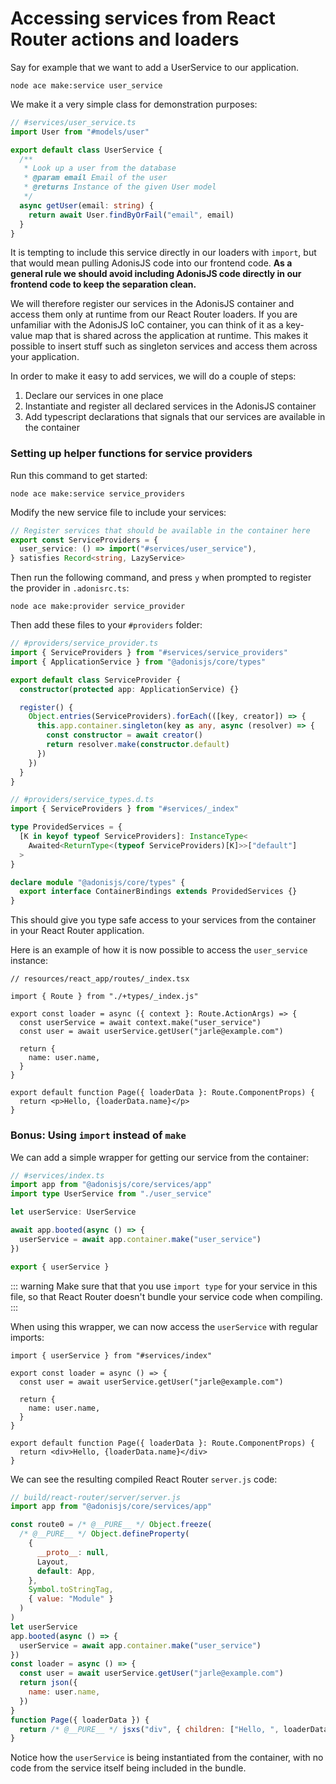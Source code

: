 # Accessing services from React Router actions and loaders

Say for example that we want to add a UserService to our application.

```
node ace make:service user_service
```

We make it a very simple class for demonstration purposes:

```typescript
// #services/user_service.ts
import User from "#models/user"

export default class UserService {
  /**
   * Look up a user from the database
   * @param email Email of the user
   * @returns Instance of the given User model
   */
  async getUser(email: string) {
    return await User.findByOrFail("email", email)
  }
}
```

It is tempting to include this service directly in our loaders with `import`, but that would mean pulling AdonisJS code into our frontend code.
**As a general rule we should avoid including AdonisJS code directly in our frontend code to keep the separation clean.**

We will therefore register our services in the AdonisJS container and access them only at runtime from our React Router loaders.
If you are unfamiliar with the AdonisJS IoC container, you can think of it as a key-value map that is shared across the application at runtime.
This makes it possible to insert stuff such as singleton services and access them across your application.

In order to make it easy to add services, we will do a couple of steps:

1. Declare our services in one place
1. Instantiate and register all declared services in the AdonisJS container
1. Add typescript declarations that signals that our services are available in the container

### Setting up helper functions for service providers

Run this command to get started:

```
node ace make:service service_providers
```

Modify the new service file to include your services:

```typescript
// Register services that should be available in the container here
export const ServiceProviders = {
  user_service: () => import("#services/user_service"),
} satisfies Record<string, LazyService>
```

Then run the following command, and press `y` when prompted to register the provider in `.adonisrc.ts`:

```
node ace make:provider service_provider
```

Then add these files to your `#providers` folder:

```typescript
// #providers/service_provider.ts
import { ServiceProviders } from "#services/service_providers"
import { ApplicationService } from "@adonisjs/core/types"

export default class ServiceProvider {
  constructor(protected app: ApplicationService) {}

  register() {
    Object.entries(ServiceProviders).forEach(([key, creator]) => {
      this.app.container.singleton(key as any, async (resolver) => {
        const constructor = await creator()
        return resolver.make(constructor.default)
      })
    })
  }
}
```

```typescript
// #providers/service_types.d.ts
import { ServiceProviders } from "#services/_index"

type ProvidedServices = {
  [K in keyof typeof ServiceProviders]: InstanceType<
    Awaited<ReturnType<(typeof ServiceProviders)[K]>>["default"]
  >
}

declare module "@adonisjs/core/types" {
  export interface ContainerBindings extends ProvidedServices {}
}
```

This should give you type safe access to your services from the container in your React Router application.

Here is an example of how it is now possible to access the `user_service` instance:

```tsx
// resources/react_app/routes/_index.tsx

import { Route } from "./+types/_index.js"

export const loader = async ({ context }: Route.ActionArgs) => {
  const userService = await context.make("user_service")
  const user = await userService.getUser("jarle@example.com")

  return {
    name: user.name,
  }
}

export default function Page({ loaderData }: Route.ComponentProps) {
  return <p>Hello, {loaderData.name}</p>
}
```

### Bonus: Using `import` instead of `make`

We can add a simple wrapper for getting our service from the container:

```typescript
// #services/index.ts
import app from "@adonisjs/core/services/app"
import type UserService from "./user_service"

let userService: UserService

await app.booted(async () => {
  userService = await app.container.make("user_service")
})

export { userService }
```

::: warning
Make sure that that you use `import type` for your service in this file, so that React Router doesn't bundle your service code when compiling.
:::

When using this wrapper, we can now access the `userService` with regular imports:

```tsx
import { userService } from "#services/index"

export const loader = async () => {
  const user = await userService.getUser("jarle@example.com")

  return {
    name: user.name,
  }
}

export default function Page({ loaderData }: Route.ComponentProps) {
  return <div>Hello, {loaderData.name}</div>
}
```

We can see the resulting compiled React Router `server.js` code:

```js
// build/react-router/server/server.js
import app from "@adonisjs/core/services/app"

const route0 = /* @__PURE__ */ Object.freeze(
  /* @__PURE__ */ Object.defineProperty(
    {
      __proto__: null,
      Layout,
      default: App,
    },
    Symbol.toStringTag,
    { value: "Module" }
  )
)
let userService
app.booted(async () => {
  userService = await app.container.make("user_service")
})
const loader = async () => {
  const user = await userService.getUser("jarle@example.com")
  return json({
    name: user.name,
  })
}
function Page({ loaderData }) {
  return /* @__PURE__ */ jsxs("div", { children: ["Hello, ", loaderData.name] })
}
```

Notice how the `userService` is being instantiated from the container, with no code from the service itself being included in the bundle.
